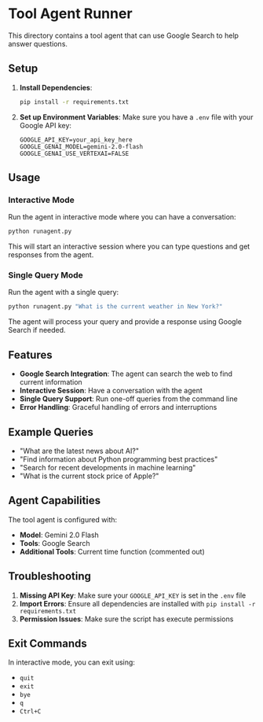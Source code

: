 # Tool Agent Runner

This directory contains a tool agent that can use Google Search to help answer questions.

## Setup

1. **Install Dependencies**:
   ```bash
   pip install -r requirements.txt
   ```

2. **Set up Environment Variables**:
   Make sure you have a `.env` file with your Google API key:
   ```
   GOOGLE_API_KEY=your_api_key_here
   GOOGLE_GENAI_MODEL=gemini-2.0-flash
   GOOGLE_GENAI_USE_VERTEXAI=FALSE
   ```

## Usage

### Interactive Mode
Run the agent in interactive mode where you can have a conversation:

```bash
python runagent.py
```

This will start an interactive session where you can type questions and get responses from the agent.

### Single Query Mode
Run the agent with a single query:

```bash
python runagent.py "What is the current weather in New York?"
```

The agent will process your query and provide a response using Google Search if needed.

## Features

- **Google Search Integration**: The agent can search the web to find current information
- **Interactive Session**: Have a conversation with the agent
- **Single Query Support**: Run one-off queries from the command line
- **Error Handling**: Graceful handling of errors and interruptions

## Example Queries

- "What are the latest news about AI?"
- "Find information about Python programming best practices"
- "Search for recent developments in machine learning"
- "What is the current stock price of Apple?"

## Agent Capabilities

The tool agent is configured with:
- **Model**: Gemini 2.0 Flash
- **Tools**: Google Search
- **Additional Tools**: Current time function (commented out)

## Troubleshooting

1. **Missing API Key**: Make sure your `GOOGLE_API_KEY` is set in the `.env` file
2. **Import Errors**: Ensure all dependencies are installed with `pip install -r requirements.txt`
3. **Permission Issues**: Make sure the script has execute permissions

## Exit Commands

In interactive mode, you can exit using:
- `quit`
- `exit`
- `bye`
- `q`
- `Ctrl+C`
